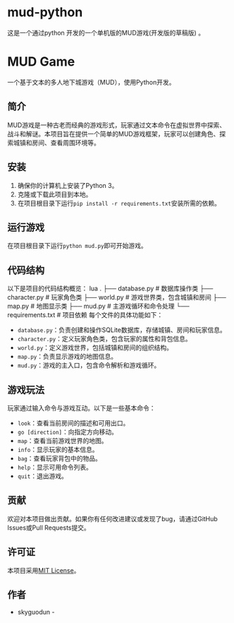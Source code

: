 # mud-python
这是一个通过python 开发的一个单机版的MUD游戏(开发版的草稿版) 。
# MUD Game
一个基于文本的多人地下城游戏（MUD），使用Python开发。
## 简介
MUD游戏是一种古老而经典的游戏形式，玩家通过文本命令在虚拟世界中探索、战斗和解谜。本项目旨在提供一个简单的MUD游戏框架，玩家可以创建角色、探索城镇和房间、查看周围环境等。
## 安装
1. 确保你的计算机上安装了Python 3。
2. 克隆或下载此项目到本地。
3. 在项目根目录下运行`pip install -r requirements.txt`安装所需的依赖。

## 运行游戏
在项目根目录下运行`python mud.py`即可开始游戏。

## 代码结构
以下是项目的代码结构概览：
lua
.
├── database.py          # 数据库操作类
├── character.py         # 玩家角色类
├── world.py             # 游戏世界类，包含城镇和房间
├── map.py               # 地图显示类
├── mud.py               # 主游戏循环和命令处理
└── requirements.txt    # 项目依赖
每个文件的具体功能如下：

- `database.py`：负责创建和操作SQLite数据库，存储城镇、房间和玩家信息。
- `character.py`：定义玩家角色类，包含玩家的属性和背包信息。
- `world.py`：定义游戏世界，包括城镇和房间的组织结构。
- `map.py`：负责显示游戏的地图信息。
- `mud.py`：游戏的主入口，包含命令解析和游戏循环。

## 游戏玩法
玩家通过输入命令与游戏互动。以下是一些基本命令：
- `look`：查看当前房间的描述和可用出口。
- `go [direction]`：向指定方向移动。
- `map`：查看当前游戏世界的地图。
- `info`：显示玩家的基本信息。
- `bag`：查看玩家背包中的物品。
- `help`：显示可用命令列表。
- `quit`：退出游戏。

## 贡献
欢迎对本项目做出贡献。如果你有任何改进建议或发现了bug，请通过GitHub Issues或Pull Requests提交。

## 许可证
本项目采用[MIT License](LICENSE)。

## 作者
- skyguodun - 
